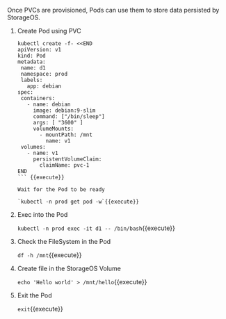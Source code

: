 Once PVCs are provisioned, Pods can use them to store data persisted by
StorageOS.

1. Create Pod using PVC

    ```
   kubectl create -f- <<END
   apiVersion: v1
   kind: Pod
   metadata:
     name: d1
     namespace: prod
     labels:
       app: debian
   spec:
     containers:
       - name: debian
         image: debian:9-slim
         command: ["/bin/sleep"]
         args: [ "3600" ]
         volumeMounts:
           - mountPath: /mnt
             name: v1
     volumes:
       - name: v1
         persistentVolumeClaim:
           claimName: pvc-1
   END
    ``` {{execute}}

    Wait for the Pod to be ready

    `kubectl -n prod get pod -w`{{execute}}

1. Exec into the Pod

    `kubectl -n prod exec -it d1 -- /bin/bash`{{execute}}

1. Check the FileSystem in the Pod

    `df -h /mnt`{{execute}}

1. Create file in the StorageOS Volume

    `echo 'Hello world' > /mnt/hello`{{execute}}

1. Exit the Pod

    `exit`{{execute}}
